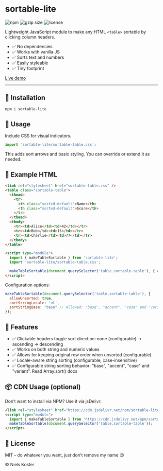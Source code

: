 # sortable-lite

![npm](https://img.shields.io/npm/v/sortable-lite)
![gzip size](https://img.shields.io/bundlephobia/minzip/sortable-lite)
![license](https://img.shields.io/npm/l/sortable-lite)

Lightweight JavaScript module to make any HTML `<table>` sortable by clicking column headers.

- ✅ No dependencies
- ✅ Works with vanilla JS
- ✅ Sorts text and numbers
- ✅ Easily styleable
- ✅ Tiny footprint

[Live demo](https://nkoster.github.io/sortable/example.html)

---

## 🚀 Installation

```bash
npm i sortable-lite
```

## 🧪 Usage

Include CSS for visual indicators.

```js
import 'sortable-lite/sortable-table.css';
```

This adds sort arrows and basic styling. You can override or extend it as needed.

## 🔁 Example HTML

```html
<link rel="stylesheet" href="sortable-table.css" />
<table class="sortable-table">
  <thead>
    <tr>
      <th class="sorted-default">Name</th>
      <th class="sorted-default">Score</th>
    </tr>
  </thead>
  <tbody>
    <tr><td>Alice</td><td>42</td></tr>
    <tr><td>Bob</td><td>13</td></tr>
    <tr><td>Charlie</td><td>77</td></tr>
  </tbody>
</table>

<script type="module">
  import { makeTableSortable } from 'sortable-lite';
  import 'sortable-lite/sortable-table.css';

  makeTableSortable(document.querySelector('table.sortable-table'), { allowUnsorted: true });
</script>
```

Configuration options:

```javascript
makeTableSortable(document.querySelector('table.sortable-table'), {
  allowUnsorted: true,
  sortStringLocale: 'nl',
  sortStringBase: "base" // Allowed: "base", "accent", "case" and "variant". Check Array.sort() docs.
});
```

## 🔧 Features

- ✅ Clickable headers toggle sort direction: none (configurable) → ascending → descending
- ✅ Works on both string and numeric values
- ✅ Allows for keeping original row order when unsorted (configurable)
- ✅ Locale-aware string sorting (configurable, case-insensitive)
- ✅ Configurable string sorting behavior: "base", "accent", "case" and "variant". Read Array.sort() docs

## 📦 CDN Usage (optional)

Don’t want to install via NPM? Use it via jsDelivr:

```html
<link rel="stylesheet" href="https://cdn.jsdelivr.net/npm/sortable-lite/sortable-table.css">
<script type="module">
  import { makeTableSortable } from 'https://cdn.jsdelivr.net/npm/sortable-lite/index.js';
  makeTableSortable(document.querySelector('table.sortable-table'));
</script>
```

## 📜 License

MIT – do whatever you want, just don't remove my name 😉

© Niels Koster
